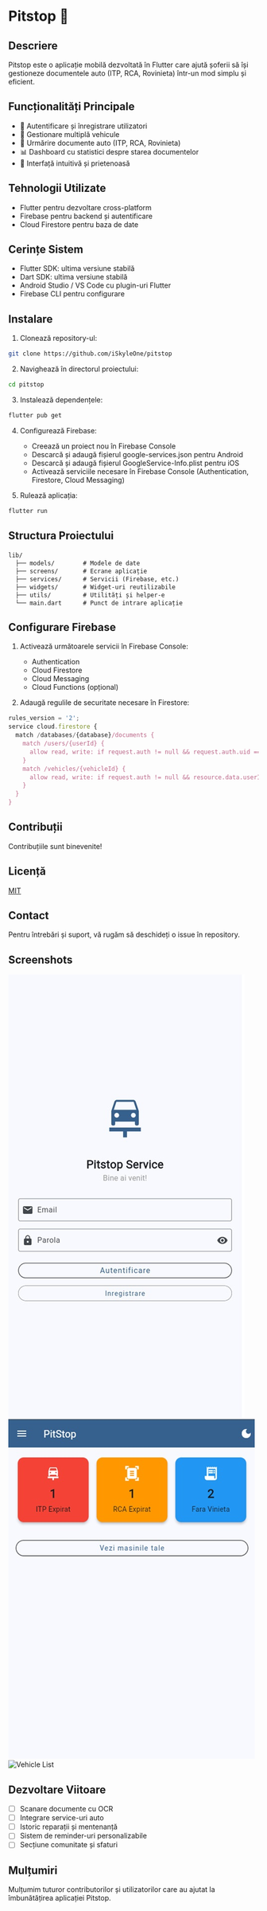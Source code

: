 # Pitstop 🚗

## Descriere
Pitstop este o aplicație mobilă dezvoltată în Flutter care ajută șoferii să își gestioneze documentele auto (ITP, RCA, Rovinieta) într-un mod simplu și eficient.

## Funcționalități Principale
- 👤 Autentificare și înregistrare utilizatori
- 🚙 Gestionare multiplă vehicule
- 📄 Urmărire documente auto (ITP, RCA, Rovinieta)
- 📊 Dashboard cu statistici despre starea documentelor
- 📱 Interfață intuitivă și prietenoasă

## Tehnologii Utilizate
- Flutter pentru dezvoltare cross-platform
- Firebase pentru backend și autentificare
- Cloud Firestore pentru baza de date

## Cerințe Sistem
- Flutter SDK: ultima versiune stabilă
- Dart SDK: ultima versiune stabilă
- Android Studio / VS Code cu plugin-uri Flutter
- Firebase CLI pentru configurare

## Instalare
1. Clonează repository-ul:
```bash
git clone https://github.com/iSkyleOne/pitstop
```

2. Navighează în directorul proiectului:
```bash
cd pitstop
```

3. Instalează dependențele:
```bash
flutter pub get
```

4. Configurează Firebase:
   - Creează un proiect nou în Firebase Console
   - Descarcă și adaugă fișierul google-services.json pentru Android
   - Descarcă și adaugă fișierul GoogleService-Info.plist pentru iOS
   - Activează serviciile necesare în Firebase Console (Authentication, Firestore, Cloud Messaging)

5. Rulează aplicația:
```bash
flutter run
```

## Structura Proiectului
```
lib/
  ├── models/        # Modele de date
  ├── screens/       # Ecrane aplicație
  ├── services/      # Servicii (Firebase, etc.)
  ├── widgets/       # Widget-uri reutilizabile
  ├── utils/         # Utilități și helper-e
  └── main.dart      # Punct de intrare aplicație
```

## Configurare Firebase
1. Activează următoarele servicii în Firebase Console:
   - Authentication
   - Cloud Firestore
   - Cloud Messaging
   - Cloud Functions (opțional)

2. Adaugă regulile de securitate necesare în Firestore:
```javascript
rules_version = '2';
service cloud.firestore {
  match /databases/{database}/documents {
    match /users/{userId} {
      allow read, write: if request.auth != null && request.auth.uid == userId;
    }
    match /vehicles/{vehicleId} {
      allow read, write: if request.auth != null && resource.data.userId == request.auth.uid;
    }
  }
}
```

## Contribuții
Contribuțiile sunt binevenite!

## Licență
[MIT](LICENSE)

## Contact
Pentru întrebări și suport, vă rugăm să deschideți o issue în repository.

## Screenshots
![Login Screen](screenshots/login.jpg)
![Dashboard Screen](screenshots/dashboard.jpg)
![Vehicle List](screenshots/cars.png)

## Dezvoltare Viitoare
- [ ] Scanare documente cu OCR
- [ ] Integrare service-uri auto
- [ ] Istoric reparații și mentenanță
- [ ] Sistem de reminder-uri personalizabile
- [ ] Secțiune comunitate și sfaturi

## Mulțumiri
Mulțumim tuturor contributorilor și utilizatorilor care au ajutat la îmbunătățirea aplicației Pitstop.